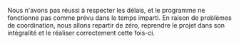 Nous n'avons pas réussi à respecter les délais, et le programme ne fonctionne pas comme prévu dans le temps imparti. En raison de problèmes de coordination, nous allons repartir de zéro, reprendre le projet dans son intégralité et le réaliser correctement cette fois-ci.